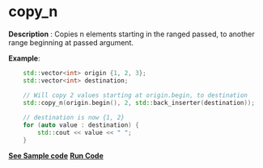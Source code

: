 # copy_n

**Description** : Copies n elements starting in the ranged passed, to another range beginning at passed argument.

**Example**:
```cpp
    std::vector<int> origin {1, 2, 3};
    std::vector<int> destination;

    // Will copy 2 values starting at origin.begin, to destination
    std::copy_n(origin.begin(), 2, std::back_inserter(destination));
    
    // destination is now {1, 2}
    for (auto value : destination) { 
        std::cout << value << " "; 
    }
```
**[See Sample code](../snippets/algorithm/copy_n.cpp)**
**[Run Code](https://rextester.com/GXR34835)**